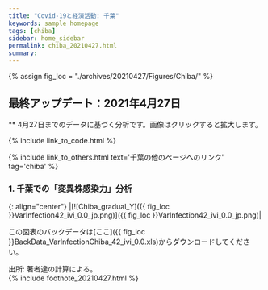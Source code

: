 ```yaml
---
title: "Covid-19と経済活動: 千葉"
keywords: sample homepage
tags: [chiba]
sidebar: home_sidebar
permalink: chiba_20210427.html
summary:
---
```


{% assign fig_loc = "./archives/20210427/Figures/Chiba/" %}

## 最終アップデート：2021年4月27日
** 4月27日までのデータに基づく分析です。画像はクリックすると拡大します。

{% include link_to_code.html %}

{% include link_to_others.html text='千葉の他のページへのリンク' tag='chiba' %}

### 1. 千葉での「変異株感染力」分析

<!-- #### (i) 基本シナリオ

{: align="center"}
|[![Chiba_gradual_Y]({{ fig_loc }}GradualRecovery1_jp.png)]({{ fig_loc }}GradualRecovery1_jp.png)|

この図表のバックデータは[ここ]({{ fig_loc }}BackData_GradualRecoveryChiba_1.xls)からダウンロードしてください。

出所: 著者達の計算による。<br>
{% include footnote_20210330_1.html %} -->

<!-- #### (ii) 気の引き締まりシナリオ

{: align="center"}
|[![Chiba_gradual_Y]({{ fig_loc }}GradualRecovery3_jp.png)]({{ fig_loc }}GradualRecovery3_jp.png)|

この図表のバックデータは[ここ]({{ fig_loc }}BackData_GradualRecoveryChiba_3.xls)からダウンロードしてください。

出所: 著者達の計算による。<br>
{% include footnote_20210330_2.html %} -->

<!-- #### (iii) 変異株シナリオ (A)

{: align="center"}
|[![Chiba_gradual_Y]({{ fig_loc }}GradualRecovery41_jp.png)]({{ fig_loc }}GradualRecovery41_jp.png)|

この図表のバックデータは[ここ]({{ fig_loc }}BackData_GradualRecoveryChiba_41.xls)からダウンロードしてください。

出所: 著者達の計算による。<br>
{% include footnote_20210330_34.html %}
このシナリオでの今週の変異株割合初期値は1.53%です。 -->

<!-- #### (i) 変異株シナリオ -->

{: align="center"}
|[![Chiba_gradual_Y]({{ fig_loc }}VarInfection42_ivi_0.0_jp.png)]({{ fig_loc }}VarInfection42_ivi_0.0_jp.png)|

この図表のバックデータは[ここ]({{ fig_loc }}BackData_VarInfectionChiba_42_ivi_0.0.xls)からダウンロードしてください。

出所: 著者達の計算による。<br>
{% include footnote_20210427.html %}
